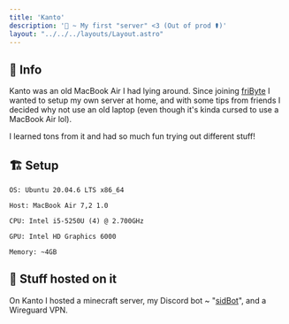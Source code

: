 ```yaml
---
title: 'Kanto'
description: '🌳 ~ My first "server" <3 (Out of prod ⚰️)'
layout: "../../../layouts/Layout.astro"
---
```


## 📝 Info

Kanto was an old MacBook Air I had lying around. Since joining [friByte](https://fribyte.no) I wanted to setup my own server at home, and with some tips from friends I decided why not use an old laptop (even though it's kinda cursed to use a MacBook Air lol).

I learned tons from it and had so much fun trying out different stuff!


## 🏗️ Setup
```
OS: Ubuntu 20.04.6 LTS x86_64

Host: MacBook Air 7,2 1.0

CPU: Intel i5-5250U (4) @ 2.700GHz

GPU: Intel HD Graphics 6000

Memory: ~4GB
```


## 🚀 Stuff hosted on it

On Kanto I hosted a minecraft server, my Discord bot ~ "[sidBot](https://github.com/SindreKjelsrud/sidBot)", and a Wireguard VPN.